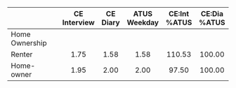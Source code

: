 
|                      | CE<br>Interview |  CE<br>Diary | ATUS<br>Weekday | CE:Int<br>%ATUS | CE:Dia<br>%ATUS |
| -------------------- | :----------: | :----------: | :----------: | :----------: | :----------: |
| Home Ownership       |              |              |              |              |              |
| Renter               |         1.75 |         1.58 |         1.58 |       110.53 |       100.00 |
| Home-owner           |         1.95 |         2.00 |         2.00 |        97.50 |       100.00 |

